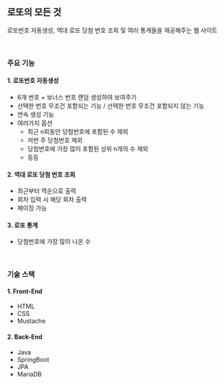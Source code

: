 ## 로또의 모든 것



로또번호 자동생성, 역대 로또 당첨 번호 조회 및 여러 통계들을 제공해주는 웹 사이트

<br/>

### 주요 기능

#### 1. 로또번호 자동생성

- 6개 번호 + 보너스 번호 랜덤 생성하여 보여주기
- 선택한 번호 무조건 포함되는 기능 / 선택한 번호 무조건 포함되지 않는 기능
- 연속 생성 기능
- 여러가지 옵션
  - 최근 n회동안 당첨번호에 포함된 수 제외
  - 저번 주 당첨번호 제외
  - 당첨번호에 가장 많이 포함된 상위 n개의 수 제외
  - 등등

#### 2. 역대 로또 당첨 번호 조회

- 최근부터 역순으로 출력
- 회차 입력 시 해당 회차 출력
- 페이징 가능

#### 3. 로또 통계

- 당첨번호에 가장 많이 나온 수

<br/>

### 기술 스택

#### 1. Front-End

- HTML
- CSS
- Mustache

#### 2. Back-End

- Java
- SpringBoot
- JPA
- MariaDB

